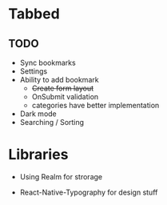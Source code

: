 # Tabbed

## TODO

- Sync bookmarks
- Settings
- Ability to add bookmark
  - ~~Create form layout~~
  - OnSubmit validation
  - categories have better implementation
- Dark mode
- Searching / Sorting

# Libraries

- Using Realm for strorage

- React-Native-Typography for design stuff

